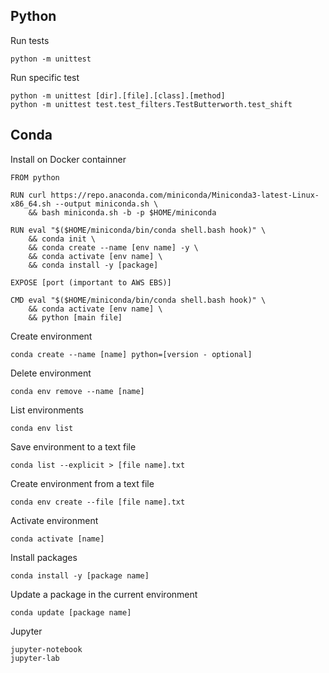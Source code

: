 ## Python

Run tests
```
python -m unittest
```

Run specific test
```
python -m unittest [dir].[file].[class].[method]
python -m unittest test.test_filters.TestButterworth.test_shift
```

## Conda

Install on Docker containner
```
FROM python

RUN curl https://repo.anaconda.com/miniconda/Miniconda3-latest-Linux-x86_64.sh --output miniconda.sh \
    && bash miniconda.sh -b -p $HOME/miniconda
    
RUN eval "$($HOME/miniconda/bin/conda shell.bash hook)" \
    && conda init \
    && conda create --name [env name] -y \
    && conda activate [env name] \
    && conda install -y [package]

EXPOSE [port (important to AWS EBS)]

CMD eval "$($HOME/miniconda/bin/conda shell.bash hook)" \
    && conda activate [env name] \
    && python [main file]
```

Create environment
```
conda create --name [name] python=[version - optional]
```

Delete environment
```
conda env remove --name [name]
```

List environments
```
conda env list
```

Save environment to a text file
```
conda list --explicit > [file name].txt
```

Create environment from a text file
```
conda env create --file [file name].txt
```

Activate environment
```
conda activate [name]
```

Install packages
```
conda install -y [package name]
```

Update a package in the current environment
```
conda update [package name]
```

Jupyter
```
jupyter-notebook
jupyter-lab
```
